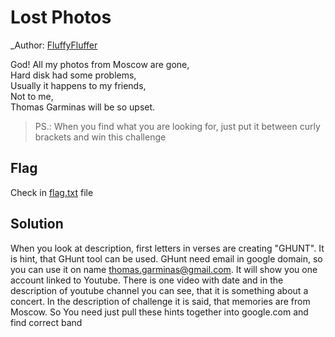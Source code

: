 # Lost Photos

_Author: [FluffyFluffer](https://github.com/FluffyFluffer)

God! All my photos from Moscow are gone, <br>
Hard disk had some problems, <br>
Usually it happens to my friends, <br>
Not to me, <br> 
Thomas Garminas will be so upset.

> PS.: When you find what you are looking for, just put it between curly brackets and win this challenge

## Flag

Check in [flag.txt](flag.txt) file

## Solution

When you look at description, first letters in verses are creating "GHUNT". It is hint, that GHunt tool can be used. GHunt need email in google domain, so you can use it on name thomas.garminas@gmail.com. It will show you one account linked to Youtube. There is one video with date and in the description of youtube channel you can see, that it is something about a concert. In the description of challenge it is said, that memories are from Moscow. So You need just pull these hints together into google.com and find correct band 

